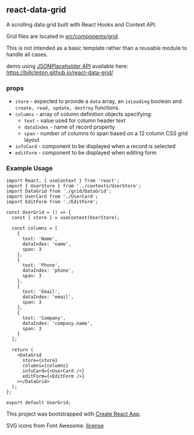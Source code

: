 ## react-data-grid

A scrolling data grid built with React Hooks and Context API.

Grid files are located in [src/components/grid](https://github.com/BillClinton/react-data-grid/tree/master/src/components/grid).

This is not intended as a basic template rather than a reusable module to handle all cases.

demo using [JSONPlaceholder API](https://jsonplaceholder.typicode.com/) available here: https://billclinton.github.io/react-data-grid/

### props

- `store` - expected to provide a `data` array, an `isLoading` boolean and `create, read, update, destroy` functions.
- `columns` - array of column definition objects specifying:
  - `text` - value used for column header text
  - `dataIndex` - name of record property
  - `span` - number of columns to span based on a 12 column CSS grid layout
- `infoCard` - component to be displayed when a record is selected
- `editForm` - component to be displayed when editing form

### Example Usage

```
import React, { useContext } from 'react';
import { UserStore } from '../contexts/UserStore';
import DataGrid from './grid/DataGrid';
import UserCard from './UserCard';
import EditForm from './EditForm';

const UserGrid = () => {
  const { store } = useContext(UserStore);

  const columns = [
    {
      text: 'Name',
      dataIndex: 'name',
      span: 3
    },
    {
      text: 'Phone',
      dataIndex: 'phone',
      span: 3
    },
    {
      text: 'Email',
      dataIndex: 'email',
      span: 3
    },
    {
      text: 'Company',
      dataIndex: 'company.name',
      span: 3
    }
  ];

  return (
    <DataGrid
      store={store}
      columns={columns}
      infoCard={<UserCard />}
      editForm={<EditForm />}
    ></DataGrid>
  );
};

export default UserGrid;
```

This project was bootstrapped with [Create React App](https://github.com/facebook/create-react-app).

SVG icons from Font Awesome. [license](https://fontawesome.com/license)
